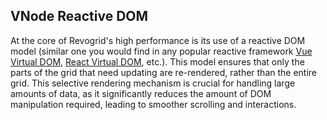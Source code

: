 ## VNode Reactive DOM

At the core of Revogrid's high performance is its use of a reactive DOM model (similar one you would find in any popular reactive framework [Vue Virtual DOM](https://vuejs.org/guide/extras/rendering-mechanism), [React Virtual DOM](https://legacy.reactjs.org/docs/faq-internals.html), etc.). This model ensures that only the parts of the grid that need updating are re-rendered, rather than the entire grid. This selective rendering mechanism is crucial for handling large amounts of data, as it significantly reduces the amount of DOM manipulation required, leading to smoother scrolling and interactions.